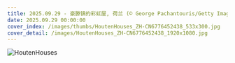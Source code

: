 ```yaml
---
title: 2025.09.29 - 豪滕镇的彩虹屋, 荷兰 (© George Pachantouris/Getty Images)
date: 2025.09.29 00:00:00
cover_index: /images/thumbs/HoutenHouses_ZH-CN6776452438_533x300.jpg
cover_detail: /images/HoutenHouses_ZH-CN6776452438_1920x1080.jpg
---
```


![HoutenHouses](/images/HoutenHouses_ZH-CN6776452438_1920x1080.jpg)
